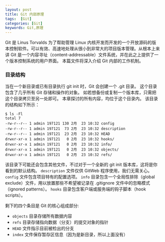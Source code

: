 ```yaml
---
layout: post
title: Git 内部原理
tags:  [Git]
categories: [Git]
keywords: Git,原理
---
```


Git 是 Linus Torvalds 为了帮助管理 Linux 内核开发而开发的一个开放源码的版本控制软件。可以有效、高速地处理从很小到非常大的项目版本管理。从根本上来讲 Git 是一个内容寻址（content-addressable）文件系统，并在此之上提供了一个版本控制系统的用户界面。 本篇文件将深入介绍 Git 内部的工作机制。





### 目录结构

当在一个新目录或已有目录执行 git init 时，Git 会创建一个 .git 目录。 这个目录包含了几乎所有 Git 存储和操作的对象。 如若想备份或复制一个版本库，只需把这个目录拷贝至另一处即可。 本章探讨的所有内容，均位于这个目录内。 该目录的结构如下所示：
```
$ ls -Fl
total 7
-rw-r--r-- 1 admin 197121 130 2月  23 10:32 config
-rw-r--r-- 1 admin 197121  73 2月  23 10:32 description
-rw-r--r-- 1 admin 197121  23 2月  23 10:32 HEAD
drwxr-xr-x 1 admin 197121   0 2月  23 10:32 hooks/
drwxr-xr-x 1 admin 197121   0 2月  23 10:32 info/
drwxr-xr-x 1 admin 197121   0 2月  23 10:32 objects/
drwxr-xr-x 1 admin 197121   0 2月  23 10:32 refs/
```

该目录下可能还会包含其他文件，不过对于一个全新的 git init 版本库，这将是你看到的默认结构。 
`description` 文件仅供 GitWeb 程序使用，我们无需关心。 `config` 文件包含项目特有的配置选项。 `info` 目录包含一个全局性排除（global exclude）文件，用以放置那些不希望被记录在 .gitignore 文件中的忽略模式（ignored patterns）。 `hooks` 目录包含客户端或服务端的钩子脚本（hook scripts）。

剩下的四个条目是 Git 的核心组成部分: 
* `objects` 目录存储所有数据内容
* `refs` 目录存储指向数据（分支）的提交对象的指针
* `HEAD` 文件指示目前被检出的分支
* `index` 文件保存暂存区信息（因为是新目录，所以上面没有）

